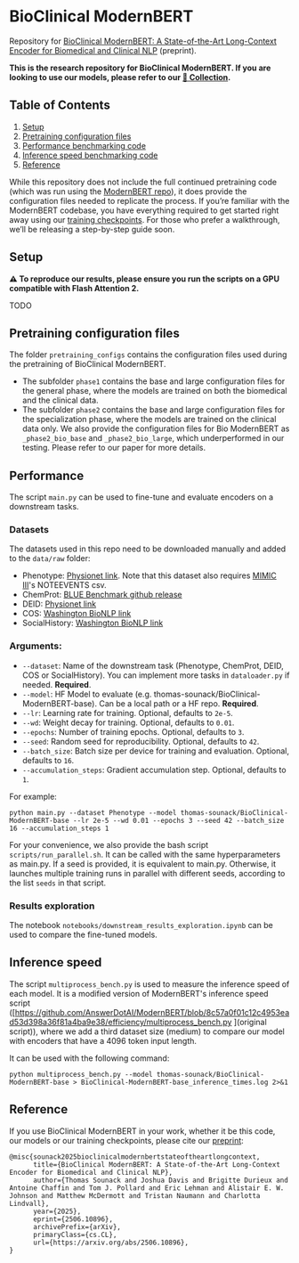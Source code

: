 # BioClinical ModernBERT

Repository for [BioClinical ModernBERT: A State-of-the-Art Long-Context Encoder for Biomedical and Clinical NLP](https://arxiv.org/abs/2506.10896) (preprint).

**This is the research repository for BioClinical ModernBERT. If you are looking to use our models, please refer to our [🤗 Collection](https://huggingface.co/collections/thomas-sounack/bioclinical-modernbert-681b824d12b9b6899841f8c7).**


## Table of Contents
1. [Setup](#setup)
2. [Pretraining configuration files](#pretraining-configuration-files)
3. [Performance benchmarking code](#performance)
4. [Inference speed benchmarking code](#inference-speed)
5. [Reference](#reference)

While this repository does not include the full continued pretraining code (which was run using the [ModernBERT repo](https://github.com/AnswerDotAI/ModernBERT)), it does provide the configuration files needed to replicate the process. If you’re familiar with the ModernBERT codebase, you have everything required to get started right away using our [training checkpoints](https://huggingface.co/thomas-sounack/BioClinical-ModernBERT-checkpoints). For those who prefer a walkthrough, we’ll be releasing a step-by-step guide soon.


## Setup

**⚠️ To reproduce our results, please ensure you run the scripts on a GPU compatible with Flash Attention 2.**

TODO

## Pretraining configuration files

The folder `pretraining_configs` contains the configuration files used during the pretraining of BioClinical ModernBERT.

- The subfolder `phase1` contains the base and large configuration files for the general phase, where the models are trained on both the biomedical and the clinical data.
- The subfolder `phase2` contains the base and large configuration files for the specialization phase, where the models are trained on the clinical data only. We also provide the configuration files for Bio ModernBERT as `_phase2_bio_base` and `_phase2_bio_large`, which underperformed in our testing. Please refer to our paper for more details.


## Performance

The script `main.py` can be used to fine-tune and evaluate encoders on a downstream tasks.

### Datasets
The datasets used in this repo need to be downloaded manually and added to the `data/raw` folder:
- Phenotype: [Physionet link](https://www.physionet.org/content/phenotype-annotations-mimic/1.20.03/). Note that this dataset also requires [MIMIC III](https://physionet.org/content/mimiciii/1.4/)'s NOTEEVENTS csv. 
- ChemProt: [BLUE Benchmark github release](https://github.com/ncbi-nlp/BLUE_Benchmark/releases/download/0.1/bert_data.zip)
- DEID: [Physionet link](https://www.physionet.org/content/deidentifiedmedicaltext/1.0/)
- COS: [Washington BioNLP link](https://depts.washington.edu/bionlp/data/corpora/files/events-COS-corpus.zip)
- SocialHistory: [Washington BioNLP link](https://depts.washington.edu/bionlp/data/corpora/files/SocialHistoryMTSamples.zip)

### Arguments:
* `--dataset`: Name of the downstream task (Phenotype, ChemProt, DEID, COS or SocialHistory). You can implement more tasks in `dataloader.py` if needed. **Required**.
* `--model`: HF Model to evaluate (e.g. thomas-sounack/BioClinical-ModernBERT-base). Can be a local path or a HF repo. **Required**.
* `--lr`: Learning rate for training. Optional, defaults to `2e-5`.
* `--wd`: Weight decay for training. Optional, defaults to `0.01`.
* `--epochs`: Number of training epochs. Optional, defaults to `3`.
* `--seed`: Random seed for reproducibility. Optional, defaults to `42`.
* `--batch_size`: Batch size per device for training and evaluation. Optional, defaults to `16`.
* `--accumulation_steps`: Gradient accumulation step. Optional, defaults to `1`.

For example:
```
python main.py --dataset Phenotype --model thomas-sounack/BioClinical-ModernBERT-base --lr 2e-5 --wd 0.01 --epochs 3 --seed 42 --batch_size 16 --accumulation_steps 1
```

For your convenience, we also provide the bash script `scripts/run_parallel.sh`. It can be called with the same hyperparameters as main.py. If a seed is provided, it is equivalent to main.py. Otherwise, it launches multiple training runs in parallel with different seeds, according to the list `seeds` in that script.

### Results exploration

The notebook `notebooks/downstream_results_exploration.ipynb` can be used to compare the fine-tuned models.


##  Inference speed

The script `multiprocess_bench.py` is used to measure the inference speed of each model. It is a modified version of ModernBERT's inference speed script ([https://github.com/AnswerDotAI/ModernBERT/blob/8c57a0f01c12c4953ead53d398a36f81a4ba9e38/efficiency/multiprocess_bench.py
](original script)), where we add a third dataset size (medium) to compare our model with encoders that have a 4096 token input length.

It can be used with the following command:

```
python multiprocess_bench.py --model thomas-sounack/BioClinical-ModernBERT-base > BioClinical-ModernBERT-base_inference_times.log 2>&1
```


## Reference

If you use BioClinical ModernBERT in your work, whether it be this code, our models or our training checkpoints, please cite our [preprint](https://arxiv.org/abs/2506.10896):

```
@misc{sounack2025bioclinicalmodernbertstateoftheartlongcontext,
      title={BioClinical ModernBERT: A State-of-the-Art Long-Context Encoder for Biomedical and Clinical NLP}, 
      author={Thomas Sounack and Joshua Davis and Brigitte Durieux and Antoine Chaffin and Tom J. Pollard and Eric Lehman and Alistair E. W. Johnson and Matthew McDermott and Tristan Naumann and Charlotta Lindvall},
      year={2025},
      eprint={2506.10896},
      archivePrefix={arXiv},
      primaryClass={cs.CL},
      url={https://arxiv.org/abs/2506.10896}, 
}
```